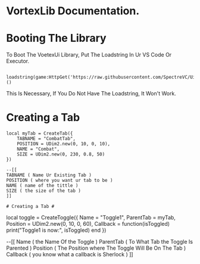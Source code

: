 # VortexLib Documentation. #


# Booting The Library #

To Boot The VoetexUi Library, Put The Loadstring In Ur VS Code Or Executor.

```

loadstring(game:HttpGet('https://raw.githubusercontent.com/SpectreVC/UiLib.lua/Core/Core.lua'))()

```

This Is Necessary, If You Do Not Have The Loadstring, It Won't Work. 


# Creating a Tab #

```
local myTab = CreateTab({
    TABNAME = "CombatTab",
    POSITION = UDim2.new(0, 10, 0, 10),
    NAME = "Combat",
    SIZE = UDim2.new(0, 230, 0.8, 50)
})

--[[
TABNAME ( Name Ur Existing Tab )
POSITION ( where you want ur tab to be )
NAME ( name of the tittle )
SIZE ( the size of the tab )
]]

# Creating a Tab #

```

local toggle = CreateToggle({
    Name = "Toggle1",
    ParentTab = myTab,
    Position = UDim2.new(0, 10, 0, 60),
    Callback = function(isToggled)
        print("Toggle1 is now:", isToggled)
    end
})

--[[
Name ( the Name Of the Toggle )
ParentTab ( To What Tab the Toggle Is Parented  )
Position ( The Position where The Toggle Will Be On The Tab )
Callback ( you know what a callback is Sherlock )
]]

```








